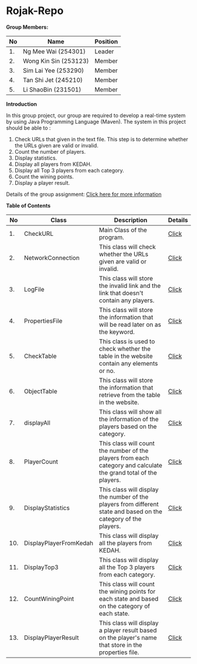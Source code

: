 # Rojak-Repo

**Group Members:** 

|  No  |       Name                 |   Position                       |
|------|----------------------------|----------------------------------|
|    1.| Ng Mee Wai (254301)        |  Leader                          |
|    2.| Wong Kin Sin (253123)      |  Member                          |
|    3.| Sim Lai Yee (253290)       |  Member                          |
|    4.| Tan Shi Jet (245210)       |  Member                          |
|    5.| Li ShaoBin (231501)        |  Member                          |

**Introduction**

In this group project, our group are required to develop a real-time system by using Java Programming Language (Maven). 
The system in this project should be able to :
1. Check URLs that given in the text file. This step is to determine whether the URLs given are valid or invalid.
2. Count the number of players. 
3. Display statistics.
4. Display all players from KEDAH.
5. Display all Top 3 players from each category.
6. Count the wining points.
7. Display a player result.

Details of the group assignment:
[Click here for more information](https://github.com/STIW3054-A182/Assignments/wiki/Group-Project)

**Table of Contents**

|  No  |       Class                |   Description                   |  Details                    |
|------|----------------------------|---------------------------------|-----------------------------|
|    1.| CheckURL                   | Main Class of the program.      | [Click](https://github.com/STIW3054-A182/Rojak-Repo/blob/master/Rojak-Repo-254301/groupProject/src/main/java/com/Stiw3054/groupProject/CheckURL.java)|
|    2.| NetworkConnection          | This class will check whether the URLs given are valid or invalid.| [Click](https://github.com/STIW3054-A182/Rojak-Repo/blob/master/Rojak-Repo-254301/groupProject/src/main/java/com/Stiw3054/groupProject/NetworkConnection.java)|
|    3.| LogFile                    | This class will store the invalid link and the link that doesn't contain any players.| [Click](https://github.com/STIW3054-A182/Rojak-Repo/blob/master/Rojak-Repo-254301/groupProject/src/main/java/com/Stiw3054/groupProject/LogFile.java)|
|    4.| PropertiesFile             | This class will store the information that will be read later on as the keyword.| [Click](https://github.com/STIW3054-A182/Rojak-Repo/blob/master/Rojak-Repo-254301/groupProject/src/main/java/com/Stiw3054/groupProject/PropertiesFile.java)|
|    5.| CheckTable                 | This class is used to check whether the table in the website contain any elements or no.| [Click](https://github.com/STIW3054-A182/Rojak-Repo/blob/master/Rojak-Repo-254301/groupProject/src/main/java/com/Stiw3054/groupProject/CheckTable.java)|
|    6.| ObjectTable                | This class will store the information that retrieve from the table in the website.| [Click](https://github.com/STIW3054-A182/Rojak-Repo/blob/master/Rojak-Repo-254301/groupProject/src/main/java/com/Stiw3054/groupProject/ObjectTable.java)|
|    7.| displayAll                 | This class will show all the information of the players based on the category.| [Click](https://github.com/STIW3054-A182/Rojak-Repo/blob/master/Rojak-Repo-254301/groupProject/src/main/java/com/Stiw3054/groupProject/displayAll.java)|
|    8.| PlayerCount                | This class will count the number of the players from each category and calculate the grand total of the players.| [Click](https://github.com/STIW3054-A182/Rojak-Repo/blob/master/Rojak-Repo-254301/groupProject/src/main/java/com/Stiw3054/groupProject/PlayerCount.java)|
|    9.| DisplayStatistics          | This class will display the number of the players from different state and based on the category of the players.| [Click](https://github.com/STIW3054-A182/Rojak-Repo/blob/master/Rojak-Repo-254301/groupProject/src/main/java/com/Stiw3054/groupProject/DisplayStatistics.java)|
|   10.| DisplayPlayerFromKedah     | This class will display all the players from KEDAH.| [Click](https://github.com/STIW3054-A182/Rojak-Repo/blob/master/Rojak-Repo-254301/groupProject/src/main/java/com/Stiw3054/groupProject/DisplayPlayerFromKedah.java)|
|   11.| DisplayTop3                | This class will display all the Top 3 players from each category.| [Click](https://github.com/STIW3054-A182/Rojak-Repo/blob/master/Rojak-Repo-254301/groupProject/src/main/java/com/Stiw3054/groupProject/DisplayTop3.java)|
|   12.| CountWiningPoint           | This class will count the wining points for each state and based on the category of each state.| [Click](https://github.com/STIW3054-A182/Rojak-Repo/blob/master/Rojak-Repo-254301/groupProject/src/main/java/com/Stiw3054/groupProject/CountWiningPoint.java)|
|   13.| DisplayPlayerResult        | This class will display a player result based on the player's name that store in the properties file.| [Click](https://github.com/STIW3054-A182/Rojak-Repo/blob/master/Rojak-Repo-254301/groupProject/src/main/java/com/Stiw3054/groupProject/DisplayPlayerResult.java)| 
